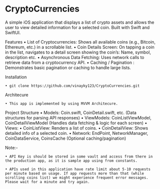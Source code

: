 # CryptoCurrencies

A simple iOS application that displays a list of crypto assets and allows the user to view detailed information for a selected coin. Built with Swift and SwiftUI.

Features
    •    List of Cryptocurrencies: Shows all available coins (e.g., Bitcoin, Ethereum, etc.) in a scrollable list.
    •    Coin Details Screen: On tapping a coin in the list, navigates to a detail screen showing the coin’s: Name, symbol, description etc.
    •    Asynchronous Data Fetching: Uses network calls to retrieve data from a cryptocurrency API.
    •    Caching / Pagination : Demonstrates basic pagination or caching to handle large lists.


Installation

    • git clone https://github.com/vinayky123/CryptoCurrencies.git
    
Architecure
    
    • This app is implemented by using MVVM Architecure.

Project Structure
    •    Models: Coin.swift, CoinDetail.swift, etc. (Data structures for parsing API responses)
    •    ViewModels: CoinListViewModel, CoinDetailViewModel (Handles data fetching & logic for each screen)
    •    Views:
    •    CoinListView: Renders a list of coins.
    •    CoinDetailView: Shows detailed info of a selected coin.
    •    Network: EndPoint, NetworkManager, CoinDataService, CoinsCache (Optional caching/pagination)



Note:- 

    • API Key is should be stored in some vault and access from there in the production app, as it is sample app using from constants.
        
    • APIs used in this application have rate limit about 5-10 requests per minute based on usage. If app requests more than that (while scrolling coins list) we might experience frequent error messages. Please wait for a minute and try again.
